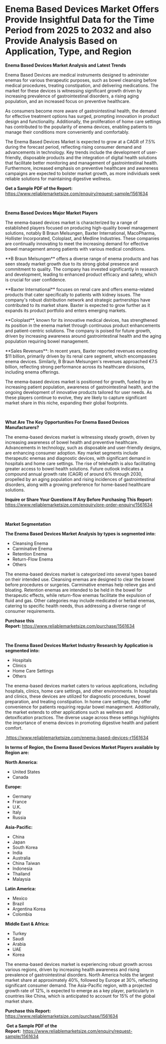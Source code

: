 <p><h1>Enema Based Devices Market Offers Provide Insightful Data for the Time Period from 2025 to 2032 and also Provide Analysis Based on Application, Type, and Region</h1></p><p><strong>Enema Based Devices Market Analysis and Latest Trends</strong></p>
<p><p>Enema Based Devices are medical instruments designed to administer enemas for various therapeutic purposes, such as bowel cleansing before medical procedures, treating constipation, and delivering medications. The market for these devices is witnessing significant growth driven by increasing prevalence of gastrointestinal disorders, a rising aging population, and an increased focus on preventive healthcare. </p><p>As consumers become more aware of gastrointestinal health, the demand for effective treatment options has surged, prompting innovation in product design and functionality. Additionally, the proliferation of home care settings has contributed to the popularity of enema devices, enabling patients to manage their conditions more conveniently and comfortably.</p><p>The Enema Based Devices Market is expected to grow at a CAGR of 7.5% during the forecast period, reflecting rising consumer demand and advancements in technology. Key trends include the development of user-friendly, disposable products and the integration of digital health solutions that facilitate better monitoring and management of gastrointestinal health. Furthermore, increased emphasis on preventive healthcare and awareness campaigns are expected to bolster market growth, as more individuals seek reliable solutions for maintaining digestive wellness.</p></p>
<p><strong>Get a Sample PDF of the Report:&nbsp;</strong> <a href="https://www.reliablemarketsize.com/enquiry/request-sample/1561634?utm_campaign=1888&utm_medium=2&utm_source=Github&utm_content=ia&utm_term=14042025&utm_id=enema-based-devices">https://www.reliablemarketsize.com/enquiry/request-sample/1561634</a></p>
<p>&nbsp;</p>
<p><strong>Enema Based Devices Major Market Players</strong></p>
<p><p>The enema-based devices market is characterized by a range of established players focused on producing high-quality bowel management solutions, notably B Braun Melsungen, Baxter International, MacoPharma, Hollister Incorporated, Coloplast, and Medline Industries. These companies are continually innovating to meet the increasing demand for effective bowel management among patients with various medical conditions.</p><p>**B Braun Melsungen** offers a diverse range of enema products and has seen steady market growth due to its strong global presence and commitment to quality. The company has invested significantly in research and development, leading to enhanced product efficacy and safety, which is crucial for user confidence.</p><p>**Baxter International** focuses on renal care and offers enema-related products that cater specifically to patients with kidney issues. The company's robust distribution network and strategic partnerships have contributed to its market share. Baxter is expected to grow further as it expands its product portfolio and enters emerging markets.</p><p>**Coloplast**, known for its innovative medical devices, has strengthened its position in the enema market through continuous product enhancements and patient-centric solutions. The company is poised for future growth, driven by increasing awareness around gastrointestinal health and the aging population requiring bowel management.</p><p>**Sales Revenues**: In recent years, Baxter reported revenues exceeding $11 billion, primarily driven by its renal care segment, which encompasses enema devices. Similarly, B Braun Melsungen's revenues approached €7.5 billion, reflecting strong performance across its healthcare divisions, including enema offerings. </p><p>The enema-based devices market is positioned for growth, fueled by an increasing patient population, awareness of gastrointestinal health, and the ongoing development of innovative products tailored for user needs. As these players continue to evolve, they are likely to capture significant market share in this niche, expanding their global footprints.</p></p>
<p>&nbsp;</p>
<p><strong>What Are The Key Opportunities For Enema Based Devices Manufacturers?</strong></p>
<p><p>The enema-based devices market is witnessing steady growth, driven by increasing awareness of bowel health and preventive healthcare. Advancements in technology, such as disposable and user-friendly designs, are enhancing consumer adoption. Key market segments include therapeutic enemas and diagnostic devices, with significant demand in hospitals and home care settings. The rise of telehealth is also facilitating greater access to bowel health solutions. Future outlook indicates a compound annual growth rate (CAGR) of around 6% through 2030, propelled by an aging population and rising incidences of gastrointestinal disorders, along with a growing preference for home-based healthcare solutions.</p></p>
<p><strong>Inquire or Share Your Questions If Any Before Purchasing This Report:</strong> <a href="https://www.reliablemarketsize.com/enquiry/pre-order-enquiry/1561634?utm_campaign=1888&utm_medium=2&utm_source=Github&utm_content=ia&utm_term=14042025&utm_id=enema-based-devices">https://www.reliablemarketsize.com/enquiry/pre-order-enquiry/1561634</a></p>
<p>&nbsp;</p>
<p><strong>Market Segmentation</strong></p>
<p><strong>The Enema Based Devices Market Analysis by types is segmented into:</strong></p>
<p><ul><li>Cleansing Enema</li><li>Carminative Enema</li><li>Retention Enema</li><li>Return-Flow Enema</li><li>Others</li></ul></p>
<p><p>The enema-based devices market is categorized into several types based on their intended use. Cleansing enemas are designed to clear the bowel before procedures or surgeries. Carminative enemas help relieve gas and bloating. Retention enemas are intended to be held in the bowel for therapeutic effects, while return-flow enemas facilitate the expulsion of fluid and gas. Other categories may include medicated or herbal enemas, catering to specific health needs, thus addressing a diverse range of consumer requirements.</p></p>
<p><strong>Purchase this Report:&nbsp;</strong><a href="https://www.reliablemarketsize.com/purchase/1561634?utm_campaign=1888&utm_medium=2&utm_source=Github&utm_content=ia&utm_term=14042025&utm_id=enema-based-devices">https://www.reliablemarketsize.com/purchase/1561634</a></p>
<p>&nbsp;</p>
<p><strong>The Enema Based Devices Market Industry Research by Application is segmented into:</strong></p>
<p><ul><li>Hospitals</li><li>Clinics</li><li>Home Care Settings</li><li>Others</li></ul></p>
<p><p>The enema-based devices market caters to various applications, including hospitals, clinics, home care settings, and other environments. In hospitals and clinics, these devices are utilized for diagnostic procedures, bowel preparation, and treating constipation. In home care settings, they offer convenience for patients requiring regular bowel management. Additionally, the market extends to other applications such as wellness and detoxification practices. The diverse usage across these settings highlights the importance of enema devices in promoting digestive health and patient comfort.</p></p>
<p><a href="https://www.reliablemarketsize.com/enema-based-devices-r1561634?utm_campaign=1888&utm_medium=2&utm_source=Github&utm_content=ia&utm_term=14042025&utm_id=enema-based-devices">&nbsp;https://www.reliablemarketsize.com/enema-based-devices-r1561634</a></p>
<p><strong>In terms of Region, the Enema Based Devices Market Players available by Region are:</strong></p>
<p>
    <p> <strong> North America: </strong>
        <ul>
            <li>United States</li>
            <li>Canada</li>
        </ul>
        </p> 
    <p> <strong> Europe: </strong>
        <ul>
            <li>Germany</li>
            <li>France</li>
            <li>U.K.</li>
            <li>Italy</li>
            <li>Russia</li>
        </ul>
        </p> 
    <p> <strong> Asia-Pacific: </strong>
        <ul>
            <li>China</li>
            <li>Japan</li>
            <li>South Korea</li>
            <li>India</li>
            <li>Australia</li>
            <li>China Taiwan</li>
            <li>Indonesia</li>
            <li>Thailand</li>
            <li>Malaysia</li>
        </ul>
        </p> 
    <p> <strong> Latin America: </strong>
        <ul>
            <li>Mexico</li>
            <li>Brazil</li>
            <li>Argentina Korea</li>
            <li>Colombia</li>
        </ul>
        </p> 
    <p> <strong> Middle East & Africa: </strong>
        <ul>
            <li>Turkey</li>
            <li>Saudi</li>
            <li>Arabia</li>
            <li>UAE</li>
            <li>Korea</li>
        </ul>
    </p>
    </p>
<p><p>The enema-based devices market is experiencing robust growth across various regions, driven by increasing health awareness and rising prevalence of gastrointestinal disorders. North America holds the largest market share at approximately 40%, followed by Europe at 30%, reflecting significant consumer demand. The Asia-Pacific region, with a projected growth rate of 12%, is expected to emerge as a key player, particularly in countries like China, which is anticipated to account for 15% of the global market share.</p></p>
<p><strong>Purchase this Report: </strong><a href="https://www.reliablemarketsize.com/purchase/1561634?utm_campaign=1888&utm_medium=2&utm_source=Github&utm_content=ia&utm_term=14042025&utm_id=enema-based-devices">https://www.reliablemarketsize.com/purchase/1561634</a></p>
<p>&nbsp;<strong>Get a Sample PDF of the Report:&nbsp;&nbsp;</strong><a href="https://www.reliablemarketsize.com/enquiry/request-sample/1561634?utm_campaign=1888&utm_medium=2&utm_source=Github&utm_content=ia&utm_term=14042025&utm_id=enema-based-devices">https://www.reliablemarketsize.com/enquiry/request-sample/1561634</a></p>
<p><strong></strong></p>
<p><p></p><p></p><p></p></p>